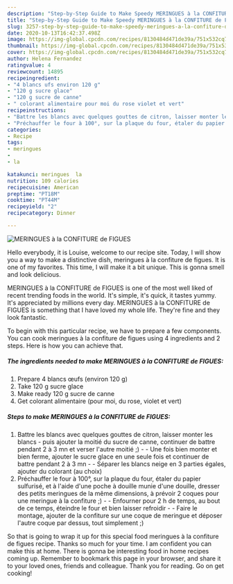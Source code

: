 ```yaml
---
description: "Step-by-Step Guide to Make Speedy MERINGUES à la CONFITURE de FIGUES"
title: "Step-by-Step Guide to Make Speedy MERINGUES à la CONFITURE de FIGUES"
slug: 3257-step-by-step-guide-to-make-speedy-meringues-a-la-confiture-de-figues
date: 2020-10-13T16:42:37.498Z
image: https://img-global.cpcdn.com/recipes/8130484d471de39a/751x532cq70/meringues-a-la-confiture-de-figues-photo-principale-de-la-recette.jpg
thumbnail: https://img-global.cpcdn.com/recipes/8130484d471de39a/751x532cq70/meringues-a-la-confiture-de-figues-photo-principale-de-la-recette.jpg
cover: https://img-global.cpcdn.com/recipes/8130484d471de39a/751x532cq70/meringues-a-la-confiture-de-figues-photo-principale-de-la-recette.jpg
author: Helena Fernandez
ratingvalue: 4
reviewcount: 14895
recipeingredient:
- "4 blancs ufs environ 120 g"
- "120 g sucre glace"
- "120 g sucre de canne"
- " colorant alimentaire pour moi du rose violet et vert"
recipeinstructions:
- "Battre les blancs avec quelques gouttes de citron, laisser monter les blancs  puis ajouter la moitié du sucre de canne, continuer de battre pendant 2 à 3 mn et verser l&#39;autre moitié ;)  Une fois bien monter et bien ferme, ajouter le sucre glace en une seule fois et continuer de battre pendant 2 à 3 mn   Séparer les blancs neige en 3 parties égales, ajouter du colorant (au choix)"
- "Préchauffer le four à 100°, sur la plaque du four, étaler du papier sulfurisé, et à l&#39;aide d&#39;une poche à douille munie d&#39;une douille, dresser des petits meringues de la même dimensions, à prévoir 2 coques pour une meringue à la confiture ;)   Enfourner pour 2 h de temps, au bout de ce temps, éteindre le four et bien laisser refroidir  Faire le montage, ajouter de la confiture sur une coque de meringue et déposer l&#39;autre coque par dessus, tout simplement ;)"
categories:
- Recipe
tags:
- meringues
- 
- la

katakunci: meringues  la 
nutrition: 109 calories
recipecuisine: American
preptime: "PT18M"
cooktime: "PT44M"
recipeyield: "2"
recipecategory: Dinner

---
```



![MERINGUES à la CONFITURE de FIGUES](https://img-global.cpcdn.com/recipes/8130484d471de39a/751x532cq70/meringues-a-la-confiture-de-figues-photo-principale-de-la-recette.jpg)

Hello everybody, it is Louise, welcome to our recipe site. Today, I will show you a way to make a distinctive dish, meringues à la confiture de figues. It is one of my favorites. This time, I will make it a bit unique. This is gonna smell and look delicious.

MERINGUES à la CONFITURE de FIGUES is one of the most well liked of recent trending foods in the world. It's simple, it's quick, it tastes yummy. It's appreciated by millions every day. MERINGUES à la CONFITURE de FIGUES is something that I have loved my whole life. They're fine and they look fantastic.




To begin with this particular recipe, we have to prepare a few components. You can cook meringues à la confiture de figues using 4 ingredients and 2 steps. Here is how you can achieve that.

<!--inarticleads1-->

##### The ingredients needed to make MERINGUES à la CONFITURE de FIGUES:

1. Prepare 4 blancs œufs (environ 120 g)
1. Take 120 g sucre glace
1. Make ready 120 g sucre de canne
1. Get  colorant alimentaire (pour moi, du rose, violet et vert)




<!--inarticleads2-->

##### Steps to make MERINGUES à la CONFITURE de FIGUES:

1. Battre les blancs avec quelques gouttes de citron, laisser monter les blancs  - puis ajouter la moitié du sucre de canne, continuer de battre pendant 2 à 3 mn et verser l&#39;autre moitié ;) -  - Une fois bien monter et bien ferme, ajouter le sucre glace en une seule fois et continuer de battre pendant 2 à 3 mn  -  - Séparer les blancs neige en 3 parties égales, ajouter du colorant (au choix)
1. Préchauffer le four à 100°, sur la plaque du four, étaler du papier sulfurisé, et à l&#39;aide d&#39;une poche à douille munie d&#39;une douille, dresser des petits meringues de la même dimensions, à prévoir 2 coques pour une meringue à la confiture ;)  -  - Enfourner pour 2 h de temps, au bout de ce temps, éteindre le four et bien laisser refroidir -  - Faire le montage, ajouter de la confiture sur une coque de meringue et déposer l&#39;autre coque par dessus, tout simplement ;)




So that is going to wrap it up for this special food meringues à la confiture de figues recipe. Thanks so much for your time. I am confident you can make this at home. There is gonna be interesting food in home recipes coming up. Remember to bookmark this page in your browser, and share it to your loved ones, friends and colleague. Thank you for reading. Go on get cooking!
